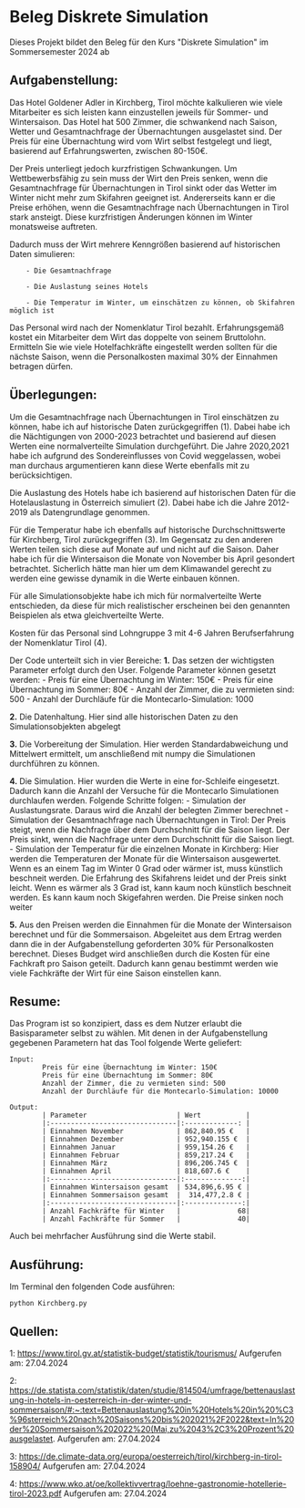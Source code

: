 # Beleg Diskrete Simulation
Dieses Projekt bildet den Beleg für den Kurs "Diskrete Simulation" im Sommersemester 2024 ab

## Aufgabenstellung:
Das Hotel Goldener Adler in Kirchberg, Tirol möchte kalkulieren wie viele Mitarbeiter es sich leisten kann einzustellen jeweils für Sommer- und Wintersaison. Das Hotel hat 500 Zimmer, die schwankend nach Saison, Wetter und Gesamtnachfrage der Übernachtungen ausgelastet sind. Der Preis für eine Übernachtung wird vom Wirt selbst festgelegt und liegt, basierend auf Erfahrungswerten, zwischen 80-150€. 

Der Preis unterliegt jedoch kurzfristigen Schwankungen. Um Wettbewerbsfähig zu sein muss der Wirt den Preis senken, wenn die Gesamtnachfrage für Übernachtungen in Tirol sinkt oder das Wetter im Winter nicht mehr zum Skifahren geeignet ist. Andererseits kann er die Preise erhöhen, wenn die Gesamtnachfrage nach Übernachtungen in Tirol stark ansteigt. Diese kurzfristigen Änderungen können im Winter monatsweise auftreten.

Dadurch muss der Wirt mehrere Kenngrößen basierend auf historischen Daten simulieren:

        - Die Gesamtnachfrage

        - Die Auslastung seines Hotels
        
        - Die Temperatur im Winter, um einschätzen zu können, ob Skifahren möglich ist

Das Personal wird nach der Nomenklatur Tirol bezahlt. Erfahrungsgemäß kostet ein Mitarbeiter dem Wirt das doppelte von seinem Bruttolohn. Ermitteln Sie wie viele Hotelfachkräfte eingestellt werden sollten für die nächste Saison, wenn die Personalkosten maximal 30% der Einnahmen betragen dürfen.

## Überlegungen:
Um die Gesamtnachfrage nach Übernachtungen in Tirol einschätzen zu können, habe ich auf historische Daten zurückgegriffen (1). Dabei habe ich die Nächtigungen von 2000-2023 betrachtet und basierend auf diesen Werten eine normalverteilte Simulation durchgeführt. Die Jahre 2020,2021 habe ich aufgrund des Sondereinflusses von Covid weggelassen, wobei man durchaus argumentieren kann diese Werte ebenfalls mit zu berücksichtigen.

Die Auslastung des Hotels habe ich basierend auf historischen Daten für die Hotelauslastung in Österreich simuliert (2). Dabei habe ich die Jahre 2012-2019 als Datengrundlage genommen.

Für die Temperatur habe ich ebenfalls auf historische Durchschnittswerte für Kirchberg, Tirol zurückgegriffen (3). Im Gegensatz zu den anderen Werten teilen sich diese auf Monate auf und nicht auf die Saison. Daher habe ich für die Wintersaison die Monate von November bis April gesondert betrachtet. Sicherlich hätte man hier um dem Klimawandel gerecht zu werden eine gewisse dynamik in die Werte einbauen können.

Für alle Simulationsobjekte habe ich mich für normalverteilte Werte entschieden, da diese für mich realistischer erscheinen bei den genannten Beispielen als etwa gleichverteilte Werte.

Kosten für das Personal sind Lohngruppe 3 mit 4-6 Jahren Berufserfahrung der Nomenklatur Tirol (4).

Der Code unterteilt sich in vier Bereiche:
**1.** Das setzen der wichtigsten Parameter erfolgt durch den User. Folgende Parameter können gesetzt werden:
    - Preis für eine Übernachtung im Winter: 150€
    - Preis für eine Übernachtung im Sommer: 80€
    - Anzahl der Zimmer, die zu vermieten sind: 500
    - Anzahl der Durchläufe für die Montecarlo-Simulation: 1000

**2.** Die Datenhaltung. Hier sind alle historischen Daten zu den Simulationsobjekten abgelegt

**3.** Die Vorbereitung der Simulation. Hier werden Standardabweichung und Mittelwert ermittelt, um anschließend mit numpy die Simulationen durchführen zu können.

**4.** Die Simulation. Hier wurden die Werte in eine for-Schleife eingesetzt. Dadurch kann die Anzahl der Versuche für die Montecarlo Simulationen durchlaufen werden. Folgende Schritte folgen:
    - Simulation der Auslastungsrate. Daraus wird die Anzahl der belegten Zimmer berechnet
    - Simulation der Gesamtnachfrage nach Übernachtungen in Tirol: Der Preis steigt, wenn die Nachfrage über dem Durchschnitt für die Saison liegt. Der Preis sinkt, wenn die Nachfrage unter dem Durchschnitt für die Saison liegt.
    - Simulation der Temperatur für die einzelnen Monate in Kirchberg: Hier werden die Temperaturen der Monate für die Wintersaison ausgewertet. Wenn es an einem Tag im Winter 0 Grad oder wärmer ist, muss künstlich beschneit werden. Die Erfahrung des Skifahrens leidet und der Preis sinkt leicht. Wenn es wärmer als 3 Grad ist, kann kaum noch künstlich beschneit werden. Es kann kaum noch Skigefahren werden. Die Preise sinken noch weiter

**5.** Aus den Preisen werden die Einnahmen für die Monate der Wintersaison berechnet und für die Sommersaison. Abgeleitet aus dem Ertrag werden dann die in der Aufgabenstellung geforderten 30% für Personalkosten berechnet. Dieses Budget wird anschließen durch die Kosten für eine Fachkraft pro Saison geteilt. Dadurch kann genau bestimmt werden wie viele Fachkräfte der Wirt für eine Saison einstellen kann.

## Resume:
Das Program ist so konzipiert, dass es dem Nutzer erlaubt die Basisparameter selbst zu wählen.
Mit denen in der Aufgabenstellung gegebenen Parametern hat das Tool folgende Werte geliefert:

    Input:
            Preis für eine Übernachtung im Winter: 150€
            Preis für eine Übernachtung im Sommer: 80€
            Anzahl der Zimmer, die zu vermieten sind: 500
            Anzahl der Durchläufe für die Montecarlo-Simulation: 10000

    Output:
            | Parameter                      | Wert           | 
            |:-------------------------------|:-------------: |
            | Einnahmen November             | 862,840.95 €   |
            | Einnahmen Dezember             | 952,940.155 €  |
            | Einnahmen Januar               | 959,154.26 €   |
            | Einnahmen Februar              | 859,217.24 €   |
            | Einnahmen März                 | 896,206.745 €  |
            | Einnahmen April                | 818,607.6 €    |
            |:-------------------------------|:--------------:|
            | Einnahmen Wintersaison gesamt  | 534,896,6.95 € |
            | Einnahmen Sommersaison gesamt  |  314,477,2.8 € |
            |:-------------------------------|:--------------:|
            | Anzahl Fachkräfte für Winter   |              68|
            | Anzahl Fachkräfte für Sommer   |              40|


Auch bei mehrfacher Ausführung sind die Werte stabil.

## Ausführung:
Im Terminal den folgenden Code ausführen:

    python Kirchberg.py 

## Quellen:


1: https://www.tirol.gv.at/statistik-budget/statistik/tourismus/
Aufgerufen am: 27.04.2024

2: https://de.statista.com/statistik/daten/studie/814504/umfrage/bettenauslastung-in-hotels-in-oesterreich-in-der-winter-und-sommersaison/#:~:text=Bettenauslastung%20in%20Hotels%20in%20%C3%96sterreich%20nach%20Saisons%20bis%202021%2F2022&text=In%20der%20Sommersaison%202022%20(Mai,zu%2043%2C3%20Prozent%20ausgelastet.
Aufgerufen am: 27.04.2024

3: https://de.climate-data.org/europa/oesterreich/tirol/kirchberg-in-tirol-158904/
Aufgerufen am: 27.04.2024

4: https://www.wko.at/oe/kollektivvertrag/loehne-gastronomie-hotellerie-tirol-2023.pdf
Aufgerufen am: 27.04.2024


